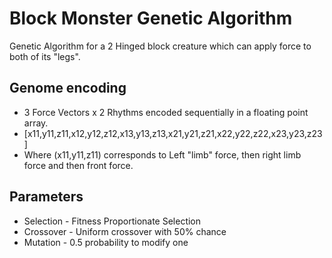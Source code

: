 # Block Monster Genetic Algorithm

Genetic Algorithm for a 2 Hinged block creature which can apply force to both of its "legs".

## Genome encoding 
- 3 Force Vectors x 2 Rhythms encoded sequentially in a floating point array.
- [x11,y11,z11,x12,y12,z12,x13,y13,z13,x21,y21,z21,x22,y22,z22,x23,y23,z23]
- Where (x11,y11,z11) corresponds to Left "limb" force, then right limb force and then front force.

## Parameters

- Selection - Fitness Proportionate Selection
- Crossover - Uniform crossover with 50% chance
- Mutation - 0.5 probability to modify one